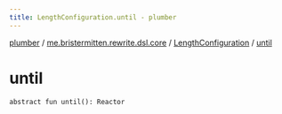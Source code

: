 ```yaml
---
title: LengthConfiguration.until - plumber
---
```


[plumber](../../index.html) / [me.bristermitten.rewrite.dsl.core](../index.html) / [LengthConfiguration](index.html) / [until](./until.html)

# until

`abstract fun until(): Reactor`